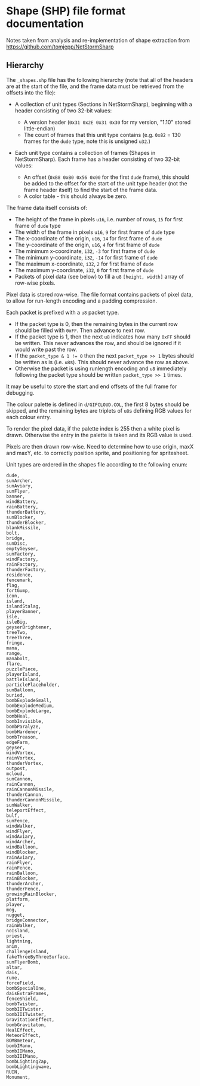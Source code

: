 # Shape (SHP) file format documentation

Notes taken from analysis and re-implementation of shape extraction
from https://github.com/tomjepp/NetStormSharp

## Hierarchy

The `_shapes.shp` file has the following hierarchy (note that all of the
headers are at the start of the file, and the frame data must be
retrieved from the offsets into the file):

- A collection of unit types (Sections in NetStormSharp), beginning with a header consisting of two
  32-bit values:

  - A version header (`0x31 0x2E 0x31 0x30` for my version,
    "1.10" stored little-endian)
  - The count of frames that this unit type contains (e.g. `0x82`
    = 130 frames for the `dude` type, note this is unsigned `u32`.)

- Each unit type contains a collection of frames (Shapes in
  NetStormSharp). Each frame has a
  header consisting of two 32-bit values:
  - An offset (`0xB8 0xB0 0x56 0x00` for the first `dude` frame), this
    should be added to the offset for the start of the unit type header
    (not the frame header itself) to find the start of the frame data.
  - A color table - this should always be zero.

The frame data itself consists of:

- The height of the frame in pixels `u16`, i.e. number of rows, `15` for
  first frame of `dude` type
- The width of the frame in pixels `u16`, `9` for first frame of `dude`
  type
- The x-coordinate of the origin, `u16`, `14` for first frame of `dude`
- The y-coordinate of the origin, `u16`, `4` for first frame of `dude`
- The minimum x-coordinate, `i32`, `-3` for first frame of `dude`
- The minimum y-coordinate, `i32`, `-14` for first frame of `dude`
- The maximum x-coordinate, `i32`, `2` for first frame of `dude`
- The maximum y-coordinate, `i32`, `0` for first frame of `dude`
- Packets of pixel data (see below) to fill a `u8` `[height, width]` array of
  row-wise pixels.

Pixel data is stored row-wise. The file format contains packets of pixel
data, to allow for run-length encoding and a padding compression.

Each packet is prefixed with a `u8` packet type.

- If the packet type is 0, then the remaining bytes in the current row
  should be filled with `0xFF`. Then advance to next row.
- If the packet type is 1, then the next `u8` indicates how many `0xFF`
  should be written. This never advances the row, and should be ignored
  if it would write past the row.
- If the `packet_type & 1 != 0` then the next `packet_type >> 1` bytes
  should be written as is (i.e. `u8`s). This should never advance the
  row as above.
- Otherwise the packet is using runlength encoding and `u8` immediately
  following the packet type should be written `packet_type >> 1` times.

It may be useful to store the start and end offsets of the full frame
for debugging.

The colour palette is defined in `d/GIFCLOUD.COL`, the first 8 bytes
should be skipped, and the remaining bytes are triplets of `u8`s
defining RGB values for each colour entry.

To render the pixel data, if the palette index is 255 then a white pixel
is drawn. Otherwise the entry in the palette is taken and its RGB value
is used.

Pixels are then drawn row-wise. Need to determine how to use origin,
maxX and maxY, etc. to correctly position sprite, and positioning for
spritesheet.

Unit types are ordered in the shapes file according to the following
enum:

```
dude,
sunArcher,
sunAviary,
sunFlyer,
banner,
windBattery,
rainBattery,
thunderBattery,
sunBlocker,
thunderBlocker,
blankMissile,
bolt,
bridge,
sunDisc,
emptyGeyser,
sunFactory,
windFactory,
rainFactory,
thunderFactory,
residence,
fencemark,
flag,
fortGump,
icon,
island,
islandStalag,
playerBanner,
isle,
isleBig,
geyserBrightener,
treeTwo,
treeThree,
fringe,
mana,
range,
manabolt,
flare,
puzzlePiece,
playerIsland,
battleIsland,
particlePlaceholder,
sunBalloon,
buried,
bombExplodeSmall,
bombExplodeMedium,
bombExplodeLarge,
bombHeal,
bombInvisible,
bombParalyze,
bombHardener,
bombTreason,
edgeFarm,
geyser,
windVortex,
rainVortex,
thunderVortex,
outpost,
mcloud,
sunCannon,
rainCannon,
rainCannonMissile,
thunderCannon,
thunderCannonMissile,
sunWalker,
teleportEffect,
bulf,
sunFence,
windWalker,
windFlyer,
windAviary,
windArcher,
windBalloon,
windBlocker,
rainAviary,
rainFlyer,
rainFence,
rainBalloon,
rainBlocker,
thunderArcher,
thunderFence,
growingRainBlocker,
platform,
player,
mog,
nugget,
bridgeConnector,
rainWalker,
noIsland,
priest,
lightning,
anim,
challengeIsland,
fakeThreeByThreeSurface,
sunFlyerBomb,
altar,
dais,
rune,
forceField,
bombSpecialOne,
daisExtraFrames,
fenceShield,
bombTwister,
bombIITwister,
bombIIITwister,
GravitationEffect,
bombGravitaton,
HealEffect,
MeteorEffect,
BOMBmeteor,
bombIMano,
bombIIMano,
bombIIIMano,
bombLightingZap,
bombLightingwave,
RUIN,
Monument,
```
